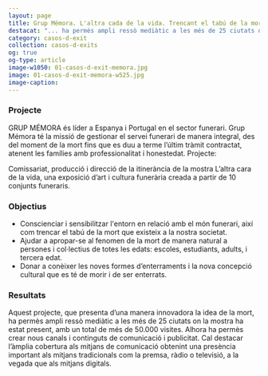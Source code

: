 ```yaml
---
layout: page
title: Grup Mémora. L'altra cada de la vida. Trencant el tabú de la mort
destacat: "... ha permès ampli ressò mediàtic a les més de 25 ciutats on la mostra ha estat present, amb un total de més de 50.000 visites..."
category: casos-d-exit
collection: casos-d-exits 
og: true
og-type: article
image-w1050: 01-casos-d-exit-memora.jpg
image: 01-casos-d-exit-memora-w525.jpg
image-caption: 
---
```


### Projecte

GRUP MÉMORA és líder a Espanya i Portugal en el sector funerari. Grup Mémora té la missió de gestionar el servei funerari de manera integral, des del moment de la mort fins que es duu a terme l’últim tràmit contractat, atenent les famílies amb professionalitat i honestedat.
Projecte:

Comissariat, producció i direcció de la itinerància de la mostra L’altra cara de la vida, una exposició d’art i cultura funerària creada a partir de 10 conjunts funeraris.

### Objectius

- Conscienciar i sensibilitzar l'entorn en relació amb el món funerari, així com trencar el tabú de la mort que existeix a la nostra societat.
- Ajudar a apropar-se al fenomen de la mort de manera natural a persones i col·lectius de totes les edats: escoles, estudiants, adults, i tercera edat.
- Donar a conèixer les noves formes d’enterraments i la nova concepció cultural que es té de morir i de ser enterrats.

### Resultats

Aquest projecte, que presenta d’una manera innovadora la idea de la mort, ha permès ampli ressò mediàtic a les més de 25 ciutats on la mostra ha estat present, amb un total de més de 50.000 visites. Alhora ha permès crear nous canals i continguts de comunicació i publicitat. Cal destacar l’àmplia cobertura als mitjans de comunicació obtenint una presència important als mitjans tradicionals com la premsa, ràdio o televisió, a la vegada que als mitjans digitals.